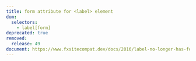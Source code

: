 ```yaml
---
title: form attribute for <label> element
dom:
  selectors:
    - label[form]
deprecated: true
removed:
  release: 49
document: https://www.fxsitecompat.dev/docs/2016/label-no-longer-has-form-attribute/
---
```

